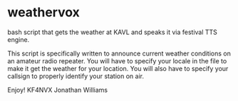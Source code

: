 # weathervox
bash script that gets the weather at KAVL and speaks it via festival TTS engine.

This script is specifically written to announce current weather conditions on an amateur radio repeater.
You will have to specify your locale in the file to make it get the weather for your location.
You will also have to specify your callsign to properly identify your station on air.

Enjoy!
KF4NVX
Jonathan Williams
